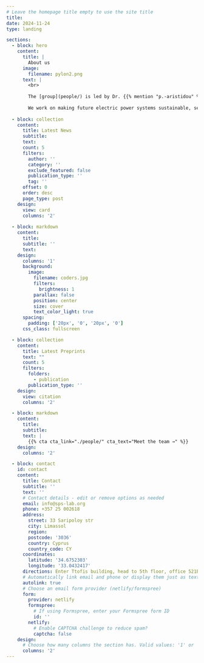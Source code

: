```yaml
---
# Leave the homepage title empty to use the site title
title:
date: 2024-11-24
type: landing

sections:
  - block: hero
    content:
      title: |
        About us
      image:
        filename: pylon2.png
      text: |
        <br>
        
        The [group](people/) is led by Dr. {{% mention "p.-aristidou" %}} and is part of the [Department of Electrical Engineering and Computer Engineering and Informatics](https://www.cut.ac.cy/faculties/fet/eecei/?languageId=1) at the Cyprus University of Technology.
        
        We work on making future electric power systems sustainable, secure, and resilient. Our research brings together mathematical tools from the areas of numerical analysis and optimization, with high performance computational tools and machine learning techniques, to tackle modern power system problems.
  
  - block: collection
    content:
      title: Latest News
      subtitle:
      text:
      count: 5
      filters:
        author: ''
        category: ''
        exclude_featured: false
        publication_type: ''
        tag: ''
      offset: 0
      order: desc
      page_type: post
    design:
      view: card
      columns: '2'
  
  - block: markdown
    content:
      title:
      subtitle: ''
      text:
    design:
      columns: '1'
      background:
        image: 
          filename: coders.jpg
          filters:
            brightness: 1
          parallax: false
          position: center
          size: cover
          text_color_light: true
      spacing:
        padding: ['20px', '0', '20px', '0']
      css_class: fullscreen

  - block: collection
    content:
      title: Latest Preprints
      text: ""
      count: 5
      filters:
        folders:
          - publication
        publication_type: ''
    design:
      view: citation
      columns: '2'

  - block: markdown
    content:
      title:
      subtitle:
      text: |
        {{% cta cta_link="./people/" cta_text="Meet the team →" %}}
    design:
      columns: '2'

  - block: contact
    id: contact
    content:
      title: Contact
      subtitle: ''
      text: ''
      # Contact details - edit or remove options as needed
      email: info@sps-lab.org
      phone: +357 25 002618
      address:
        street: 33 Saripoloy str
        city: Limassol
        region: 
        postcode: '3036'
        country: Cyprus
        country_code: CY
      coordinates:
        latitude: '34.6752303'
        longitude: '33.0432417'
      directions: Enter Ttofis building, head to 5th floor, office 521B
      # Automatically link email and phone or display them just as text?
      autolink: true
      # Choose an email form provider (netlify/formspree)
      form:
        provider: netlify
        formspree:
          # If using Formspree, enter your Formspree form ID
          id: ''
        netlify:
          # Enable CAPTCHA challenge to reduce spam?
          captcha: false
    design:
      # Choose how many columns the section has. Valid values: '1' or '2'.
      columns: '2'
---
```

